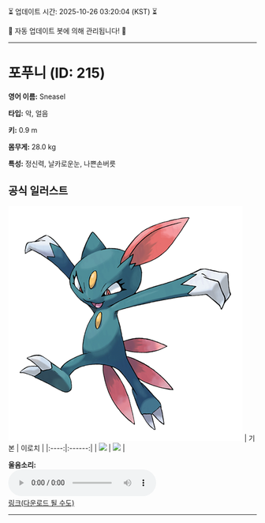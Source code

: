 
⏳ 업데이트 시간: 2025-10-26 03:20:04 (KST) ⏳

🤖 자동 업데이트 봇에 의해 관리됩니다! 🤖

---

# 포푸니 (ID: 215)
**영어 이름:** Sneasel

**타입:** 악, 얼음

**키:** 0.9 m

**몸무게:** 28.0 kg

**특성:** 정신력, 날카로운눈, 나쁜손버릇

## 공식 일러스트
![](https://raw.githubusercontent.com/PokeAPI/sprites/master/sprites/pokemon/other/official-artwork/215.png)
| 기본 | 이로치 |
|:----:|:------:|
| <img src="http://play.pokemonshowdown.com/sprites/ani/sneasel.gif" width="200"> | <img src="http://play.pokemonshowdown.com/sprites/ani-shiny/sneasel.gif" width="200"> |

**울음소리:**<br><audio controls src="https://raw.githubusercontent.com/PokeAPI/cries/main/cries/pokemon/latest/215.ogg"></audio><br> [링크(다운로드 될 수도)](https://raw.githubusercontent.com/PokeAPI/cries/main/cries/pokemon/latest/215.ogg)


---
